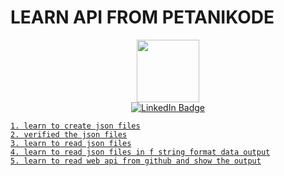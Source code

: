 # LEARN API FROM PETANIKODE

<div id="header" align="center">
  <img src="https://media.giphy.com/media/VhPrja0yLYBrm7WP4P/giphy.gif" width="100"/>
</div>

<div id="badges" align="center">
  <a href="https://www.linkedin.com/in/sakabuana31/">
    <img src="https://img.shields.io/badge/LinkedIn-blue?style=for-the-badge&logo=linkedin&logoColor=white" alt="LinkedIn Badge"/>
</div>

```
1. learn to create json files
2. verified the json files
3. learn to read json files
4. learn to read json files in f string format data output
5. learn to read web api from github and show the output
```